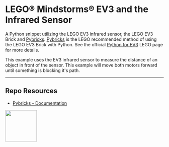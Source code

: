 # LEGO® Mindstorms® EV3 and the Infrared Sensor

A Python snippet utilizing the LEGO EV3 infrared sensor, the LEGO EV3 Brick and [Pybricks](https://pybricks.com/). [Pybricks](https://pybricks.com/) is the LEGO recommended method of using the LEGO EV3 Brick with Python. See the official [Python for EV3](https://education.lego.com/en-us/support/mindstorms-ev3/python-for-ev3) LEGO page for more details.

This example uses the EV3 infrared sensor to measure the distance of an object in front of the sensor. This example will move both motors forward until something is blocking it's path.

***

## Repo Resources

- [Pybricks - Documentation](https://docs.pybricks.com/en/latest/ev3devices.html)

<a href="https://codeadam.ca">
<img src="https://codeadam.ca/images/code-block.png" width="100">
</a>

